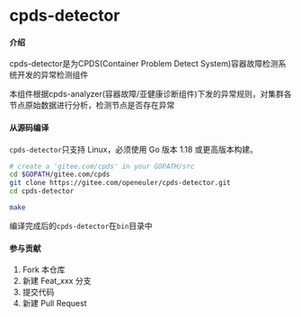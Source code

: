 # cpds-detector

#### 介绍
cpds-detector是为CPDS(Container Problem Detect System)容器故障检测系统开发的异常检测组件

本组件根据cpds-analyzer(容器故障/亚健康诊断组件)下发的异常规则，对集群各节点原始数据进行分析，检测节点是否存在异常

#### 从源码编译

`cpds-detector`只支持 Linux，必须使用 Go 版本 1.18 或更高版本构建。

```bash
# create a 'gitee.com/cpds' in your GOPATH/src
cd $GOPATH/gitee.com/cpds
git clone https://gitee.com/openeuler/cpds-detector.git
cd cpds-detector

make
```

编译完成后的`cpds-detector`在`bin`目录中

#### 参与贡献

1.  Fork 本仓库
2.  新建 Feat_xxx 分支
3.  提交代码
4.  新建 Pull Request


